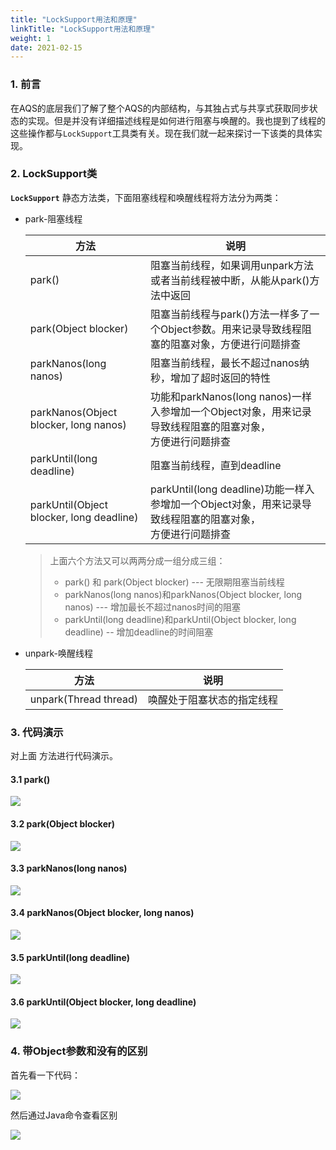 ```yaml
---
title: "LockSupport用法和原理"
linkTitle: "LockSupport用法和原理"
weight: 1
date: 2021-02-15
---
```


### 1. 前言

在AQS的底层我们了解了整个AQS的内部结构，与其独占式与共享式获取同步状态的实现。但是并没有详细描述线程是如何进行阻塞与唤醒的。我也提到了线程的这些操作都与`LockSupport`工具类有关。现在我们就一起来探讨一下该类的具体实现。

### 2. LockSupport类

**`LockSupport`** 静态方法类，下面阻塞线程和唤醒线程将方法分为两类：

- park-阻塞线程

  | 方法                                     | 说明                                                         |
  | ---------------------------------------- | ------------------------------------------------------------ |
  | park()                                   | 阻塞当前线程，如果调用unpark方法或者当前线程被中断，从能从park()方法中返回 |
  | park(Object blocker)                     | 阻塞当前线程与park()方法一样多了一个Object参数。用来记录导致线程阻塞的阻塞对象，方便进行问题排查 |
  | parkNanos(long nanos)                    | 阻塞当前线程，最长不超过nanos纳秒，增加了超时返回的特性      |
  | parkNanos(Object blocker, long nanos)    | 功能和parkNanos(long nanos)一样入参增加一个Object对象，用来记录导致线程阻塞的阻塞对象，<br />方便进行问题排查 |
  | parkUntil(long deadline)                 | 阻塞当前线程，直到deadline                                   |
  | parkUntil(Object blocker, long deadline) | parkUntil(long deadline)功能一样入参增加一个Object对象，用来记录导致线程阻塞的阻塞对象，<br />方便进行问题排查 |

  > 上面六个方法又可以两两分成一组分成三组：
  >
  > - park() 和 park(Object blocker) --- 无限期阻塞当前线程
  > -  parkNanos(long nanos)和parkNanos(Object blocker, long nanos)  --- 增加最长不超过nanos时间的阻塞
  > - parkUntil(long deadline)和parkUntil(Object blocker, long deadline) -- 增加deadline的时间阻塞

- unpark-唤醒线程

  | 方法                  | 说明                       |
  | --------------------- | -------------------------- |
  | unpark(Thread thread) | 唤醒处于阻塞状态的指定线程 |

### 3. 代码演示

对上面 方法进行代码演示。

#### 3.1 park()

![](https://github.com/mxsm/picture/blob/main/java/concurrencemultithreading/park.gif?raw=true)

#### 3.2 park(Object blocker)

![](https://github.com/mxsm/picture/blob/main/java/concurrencemultithreading/parkObject.gif?raw=true)

#### 3.3 parkNanos(long nanos)

![](https://github.com/mxsm/picture/blob/main/java/concurrencemultithreading/parkNanos.gif?raw=true)

#### 3.4 parkNanos(Object blocker, long nanos)

![](https://github.com/mxsm/picture/blob/main/java/concurrencemultithreading/parkNanosObject.gif?raw=true)

#### 3.5 parkUntil(long deadline)

![](https://github.com/mxsm/picture/blob/main/java/concurrencemultithreading/parkUntil.gif?raw=true)

#### 3.6 parkUntil(Object blocker, long deadline)

![](https://github.com/mxsm/picture/blob/main/java/concurrencemultithreading/parkUntilObject.gif?raw=true)

### 4. 带Object参数和没有的区别

首先看一下代码：

![](https://github.com/mxsm/picture/blob/main/java/concurrencemultithreading/parkdiff.png?raw=true)

然后通过Java命令查看区别

![](https://github.com/mxsm/picture/blob/main/java/concurrencemultithreading/parkConsule.png?raw=true)